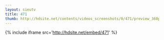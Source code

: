 ```yaml
---
layout: sieutv
title: 471
thumb: http://hdsite.net/contents/videos_screenshots/0/471/preview_360p.mp4.jpg
---
```

{% include iframe src='http://hdsite.net/embed/471' %}
 
